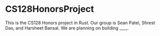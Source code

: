 # CS128HonorsProject
This is the CS128 Honors project in Rust. Our group is Sean Patel, Shrest Das, and Harsheet Bansal. We are planning on building ____.
